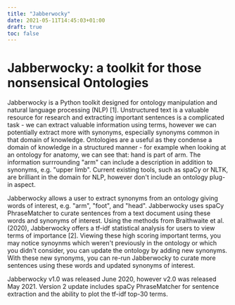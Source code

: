 ```yaml
---
title: "Jabberwocky"
date: 2021-05-11T14:45:03+01:00
draft: true
toc: false
---
```


# Jabberwocky: a toolkit for those nonsensical Ontologies

Jabberwocky is a Python toolkit designed for ontology manipulation and natural language processing (NLP) [1]. Unstructured text is a valuable resource for research and extracting important sentences is a complicated task - we can extract valuable information using terms, however we can potentially extract more with synonyms, especially synonyms common in that domain of knowledge.
Ontologies are a useful as they condense a domain of knowledge in a structured manner - for example when looking at an ontology for anatomy, we can see that: hand is part of arm. The information surrrounding "arm" can include a description in addition to synonyms, e.g. "upper limb".
Current existing tools, such as spaCy or NLTK, are brilliant in the domain for NLP, however don't include an ontology plug-in aspect.

Jabberwocky allows a user to extract synonyms from an ontology giving words of interest, e.g. "arm", "foot", and "head". Jabberwocky uses spaCy PhraseMatcher to curate sentences from a text document using these words and synonyms of interest. Using the methods from Braithwaite et al. (2020), Jabberwocky offers a tf-idf statistical analysis for users to view terms of importance [2]. Viewing these high scoring important terms, you may notice synoynms which weren't previously in the ontology or which you didn't consider, you can update the ontology by adding new synonyms.
With these new synonyms, you can re-run Jabberwocky to curate more sentences using these words and updated synonyms of interest.

Jabberwocky v1.0 was released June 2020, however v2.0 was released May 2021. Version 2 update includes spaCy PhraseMatcher for sentence extraction and the ability to plot the tf-idf top-30 terms.